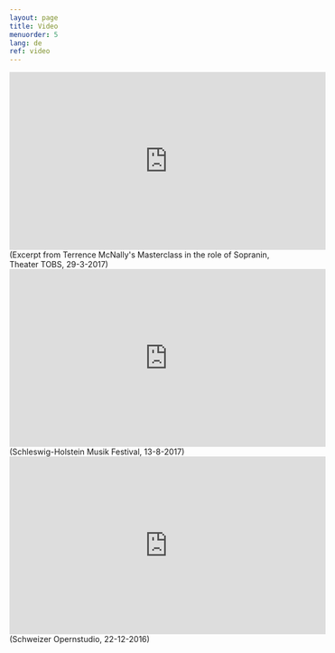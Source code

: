 ```yaml
---
layout: page
title: Video
menuorder: 5
lang: de
ref: video
---
```

<iframe width="560" height="315" src="https://www.youtube.com/embed/sLY3ZvDcqoQ" frameborder="0" allowfullscreen></iframe>
(Excerpt from Terrence McNally's Masterclass in the role of Sopranin, Theater TOBS, 29-3-2017)

<iframe width="560" height="315" src="https://youtube.com/embed/u0OYtzeRR_A" frameborder="0" allowfullscreen></iframe>
(Schleswig-Holstein Musik Festival, 13-8-2017)

<iframe width="560" height="315" src="https://www.youtube.com/embed/nexmYD17vok" frameborder="0" allowfullscreen></iframe>
(Schweizer Opernstudio, 22-12-2016)


